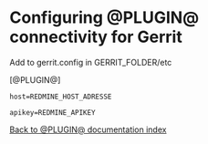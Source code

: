 Configuring @PLUGIN@ connectivity for Gerrit
=====================================

Add to gerrit.config in GERRIT_FOLDER/etc

[@PLUGIN@]

    host=REDMINE_HOST_ADRESSE
    
    apikey=REDMINE_APIKEY

[Back to @PLUGIN@ documentation index][index]

[index]: index.html
